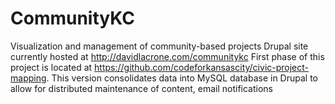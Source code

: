 # CommunityKC
Visualization and management of community-based projects
Drupal site currently hosted at http://davidlacrone.com/communitykc
First phase of this project is located at https://github.com/codeforkansascity/civic-project-mapping. This version consolidates data into MySQL database in Drupal to allow for distributed maintenance of content, email notifications
